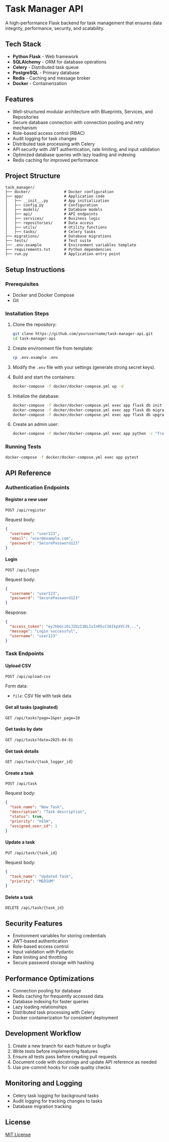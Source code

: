 # Task Manager API

A high-performance Flask backend for task management that ensures data integrity, performance, security, and scalability.

## Tech Stack

* **Python Flask** - Web framework
* **SQLAlchemy** - ORM for database operations
* **Celery** - Distributed task queue
* **PostgreSQL** - Primary database
* **Redis** - Caching and message broker
* **Docker** - Containerization

## Features

* Well-structured modular architecture with Blueprints, Services, and Repositories
* Secure database connection with connection pooling and retry mechanism
* Role-based access control (RBAC)
* Audit logging for task changes
* Distributed task processing with Celery
* API security with JWT authentication, rate limiting, and input validation
* Optimized database queries with lazy loading and indexing
* Redis caching for improved performance

## Project Structure

```
task_manager/
├── docker/               # Docker configuration
├── app/                  # Application code
│   ├── __init__.py       # App initialization
│   ├── config.py         # Configuration
│   ├── models/           # Database models
│   ├── api/              # API endpoints
│   ├── services/         # Business logic
│   ├── repositories/     # Data access
│   ├── utils/            # Utility functions
│   ├── tasks/            # Celery tasks
├── migrations/           # Database migrations
├── tests/                # Test suite
├── .env.example          # Environment variables template
├── requirements.txt      # Python dependencies
├── run.py                # Application entry point
```

## Setup Instructions

### Prerequisites

* Docker and Docker Compose
* Git

### Installation Steps

1. Clone the repository:
   ```bash
   git clone https://github.com/yourusername/task-manager-api.git
   cd task-manager-api
   ```

2. Create environment file from template:
   ```bash
   cp .env.example .env
   ```

3. Modify the `.env` file with your settings (generate strong secret keys).

4. Build and start the containers:
   ```bash
   docker-compose -f docker/docker-compose.yml up -d
   ```

5. Initialize the database:
   ```bash
   docker-compose -f docker/docker-compose.yml exec app flask db init
   docker-compose -f docker/docker-compose.yml exec app flask db migrate -m "Initial migration"
   docker-compose -f docker/docker-compose.yml exec app flask db upgrade
   ```

6. Create an admin user:
   ```bash
   docker-compose -f docker/docker-compose.yml exec app python -c "from app import create_app; from app.services.auth_service import AuthService; app = create_app(); with app.app_context(): AuthService().create_user('admin', 'admin@example.com', 'SecurePassword123', roles=['admin', 'user'])"
   ```

### Running Tests

```bash
docker-compose -f docker/docker-compose.yml exec app pytest
```

## API Reference

### Authentication Endpoints

#### Register a new user
```
POST /api/register
```
Request body:
```json
{
  "username": "user123",
  "email": "user@example.com",
  "password": "SecurePassword123"
}
```

#### Login
```
POST /api/login
```
Request body:
```json
{
  "username": "user123",
  "password": "SecurePassword123"
}
```
Response:
```json
{
  "access_token": "eyJhbGciOiJIUzI1NiIsInR5cCI6IkpXVCJ9...",
  "message": "Login successful",
  "username": "user123"
}
```

### Task Endpoints

#### Upload CSV
```
POST /api/upload-csv
```
Form data:
- `file`: CSV file with task data

#### Get all tasks (paginated)
```
GET /api/tasks?page=1&per_page=10
```

#### Get tasks by date
```
GET /api/tasks?date=2025-04-01
```

#### Get task details
```
GET /api/task/{task_logger_id}
```

#### Create a task
```
POST /api/task
```
Request body:
```json
{
  "task_name": "New Task",
  "description": "Task description",
  "status": true,
  "priority": "HIGH",
  "assigned_user_id": 1
}
```

#### Update a task
```
PUT /api/task/{task_id}
```
Request body:
```json
{
  "task_name": "Updated Task",
  "priority": "MEDIUM"
}
```

#### Delete a task
```
DELETE /api/task/{task_id}
```

## Security Features

* Environment variables for storing credentials
* JWT-based authentication
* Role-based access control
* Input validation with Pydantic
* Rate limiting and throttling
* Secure password storage with hashing

## Performance Optimizations

* Connection pooling for database
* Redis caching for frequently accessed data
* Database indexing for faster queries
* Lazy loading relationships
* Distributed task processing with Celery
* Docker containerization for consistent deployment

## Development Workflow

1. Create a new branch for each feature or bugfix
2. Write tests before implementing features
3. Ensure all tests pass before creating pull requests
4. Document code with docstrings and update API reference as needed
5. Use pre-commit hooks for code quality checks

## Monitoring and Logging

* Celery task logging for background tasks
* Audit logging for tracking changes to tasks
* Database migration tracking

## License

[MIT License](LICENSE)